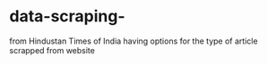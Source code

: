 # data-scraping-
from Hindustan Times of India
having options for the type of article scrapped from website
